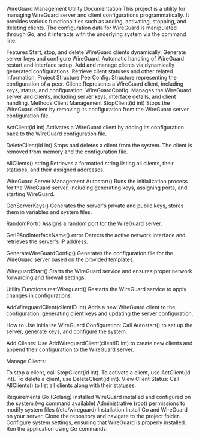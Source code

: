 WireGuard Management Utility Documentation
This project is a utility for managing WireGuard server and client configurations programmatically. It provides various functionalities such as adding, activating, stopping, and deleting clients. The configuration data for WireGuard is manipulated through Go, and it interacts with the underlying system via the command line.

Features
Start, stop, and delete WireGuard clients dynamically.
Generate server keys and configure WireGuard.
Automatic handling of WireGuard restart and interface setup.
Add and manage clients via dynamically generated configurations.
Retrieve client statuses and other related information.
Project Structure
PeerConfig: Structure representing the configuration of a peer.
Client: Represents a WireGuard client, including keys, status, and configuration.
WireGuardConfig: Manages the WireGuard server and clients, including server keys, interface details, and client handling.
Methods
Client Management
StopClient(id int)
Stops the WireGuard client by removing its configuration from the WireGuard server configuration file.

ActClient(id int)
Activates a WireGuard client by adding its configuration back to the WireGuard configuration file.

DeleteClient(id int)
Stops and deletes a client from the system. The client is removed from memory and the configuration file.

AllClients() string
Retrieves a formatted string listing all clients, their statuses, and their assigned addresses.

WireGuard Server Management
Autostart()
Runs the initialization process for the WireGuard server, including generating keys, assigning ports, and starting WireGuard.

GenServerKeys()
Generates the server's private and public keys, stores them in variables and system files.

RandomPort()
Assigns a random port for the WireGuard server.

GetIPAndInterfaceName() error
Detects the active network interface and retrieves the server's IP address.

GenerateWireGuardConfig()
Generates the configuration file for the WireGuard server based on the provided templates.

WireguardStart()
Starts the WireGuard service and ensures proper network forwarding and firewall settings.

Utility Functions
restWireguard()
Restarts the WireGuard service to apply changes in configurations.

AddWireguardClient(clientID int)
Adds a new WireGuard client to the configuration, generating client keys and updating the server configuration.

How to Use
Initialize WireGuard Configuration:
Call Autostart() to set up the server, generate keys, and configure the system.

Add Clients:
Use AddWireguardClient(clientID int) to create new clients and append their configuration to the WireGuard server.

Manage Clients:

To stop a client, call StopClient(id int).
To activate a client, use ActClient(id int).
To delete a client, use DeleteClient(id int).
View Client Status:
Call AllClients() to list all clients along with their statuses.

Requirements
Go (Golang) installed
WireGuard installed and configured on the system (wg command available)
Administrative (root) permissions to modify system files (/etc/wireguard)
Installation
Install Go and WireGuard on your server.
Clone the repository and navigate to the project folder.
Configure system settings, ensuring that WireGuard is properly installed.
Run the application using Go commands:
